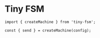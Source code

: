 # Tiny FSM

```
import { createMachine } from 'tiny-fsm';

const { send } = createMachine(config);
```
